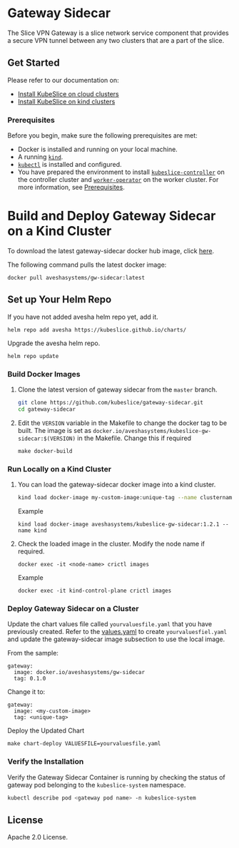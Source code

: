 # Gateway Sidecar

The Slice VPN Gateway is a slice network service component that provides a secure VPN tunnel between any two clusters that are a part of the slice. 

## Get Started

Please refer to our documentation on:
- [Install KubeSlice on cloud clusters](https://kubeslice.io/documentation/open-source/0.6.0/getting-started-with-cloud-clusters/installing-kubeslice/installing-the-kubeslice-controller)
- [Install KubeSlice on kind clusters](https://kubeslice.io/documentation/open-source/0.6.0/tutorials/kind-install-kubeslice-controller)

### Prerequisites
Before you begin, make sure the following prerequisites are met:
* Docker is installed and running on your local machine.
* A running [`kind`](https://kind.sigs.k8s.io/).
* [`kubectl`](https://kubernetes.io/docs/tasks/tools/) is installed and configured.
* You have prepared the environment to install [`kubeslice-controller`](https://github.com/kubeslice/kubeslice-controller) on the controller cluster
 and [`worker-operator`](https://github.com/kubeslice/worker-operator) on the worker cluster. For more information, see [Prerequisites](https://kubeslice.io/documentation/open-source/0.6.0/getting-started-with-cloud-clusters/prerequisites/).

# Build and Deploy Gateway Sidecar on a Kind Cluster 

To download the latest gateway-sidecar docker hub image, click [here](https://hub.docker.com/r/aveshasystems/gw-sidecar).

The following command pulls the latest docker image:

```console
docker pull aveshasystems/gw-sidecar:latest
```

## Set up Your Helm Repo

If you have not added avesha helm repo yet, add it.

```console
helm repo add avesha https://kubeslice.github.io/charts/
```

Upgrade the avesha helm repo.

```console
helm repo update
```
### Build Docker Images

1. Clone the latest version of gateway sidecar from  the `master` branch.

   ```bash
   git clone https://github.com/kubeslice/gateway-sidecar.git
   cd gateway-sidecar
   ```

2. Edit the `VERSION` variable in the Makefile to change the docker tag to be built.
   The image is set as `docker.io/aveshasystems/kubeslice-gw-sidecar:$(VERSION)` in the Makefile. Change this if required

   ```
   make docker-build
   ```

### Run Locally on a Kind Cluster
1. You can load the gateway-sidecar docker image into a kind cluster.

   ```bash
   kind load docker-image my-custom-image:unique-tag --name clustername
   ```

   Example

   ```console
   kind load docker-image aveshasystems/kubeslice-gw-sidecar:1.2.1 --name kind
   ```

2. Check the loaded image in the cluster. Modify the node name if required.

   ```console
   docker exec -it <node-name> crictl images
   ```

   
   Example

   ```console
   docker exec -it kind-control-plane crictl images
   ```

### Deploy Gateway Sidecar on a Cluster

Update the chart values file called `yourvaluesfile.yaml` that you have previously created.
Refer to the [values.yaml](https://github.com/kubeslice/charts/blob/master/charts/kubeslice-worker/values.yaml) to create `yourvaluesfiel.yaml` and update the gateway-sidecar image subsection to use the local image.

From the sample:

```
gateway:
  image: docker.io/aveshasystems/gw-sidecar
  tag: 0.1.0
```

Change it to:

```
gateway:
  image: <my-custom-image>
  tag: <unique-tag>
```

Deploy the Updated Chart

```console
make chart-deploy VALUESFILE=yourvaluesfile.yaml
```

### Verify the Installation

Verify the Gateway Sidecar Container is running by checking the status of gateway pod belonging to the `kubeslice-system` namespace.

```bash
kubectl describe pod <gateway pod name> -n kubeslice-system
```

## License
Apache 2.0 License.
